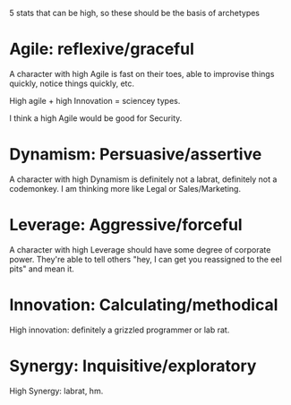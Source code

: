 5 stats that can be high, so these should be the basis of archetypes

# Agile: reflexive/graceful
A character with high Agile is fast on their toes, able to improvise things
quickly, notice things quickly, etc. 

High agile + high Innovation = sciencey types. 

I think a high Agile would be good for Security. 
# Dynamism: Persuasive/assertive
A character with high Dynamism is definitely not a labrat, definitely not a
codemonkey. I am thinking more like Legal or Sales/Marketing.
# Leverage: Aggressive/forceful
A character with high Leverage should have some degree of corporate power.
They're able to tell others "hey, I can get you reassigned to the eel pits" and
mean it.
# Innovation: Calculating/methodical
High innovation: definitely a grizzled programmer or lab rat.
# Synergy: Inquisitive/exploratory
High Synergy: labrat, hm.


